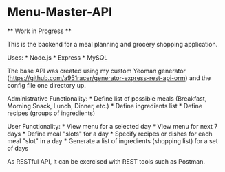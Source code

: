 # Menu-Master-API

** Work in Progress **

This is the backend for a meal planning and grocery shopping application.

Uses:
    * Node.js
    * Express
    * MySQL

The base API was created using my custom Yeoman generator (https://github.com/a951racer/generator-express-rest-api-orm) and the config file one directory up.

Administrative Functionality:
    * Define list of possible meals (Breakfast, Morning Snack, Lunch, Dinner, etc.)
    * Define ingredients list
    * Define recipes (groups of ingredients)

User Functionality:
    * View menu for a selected day
    * View menu for next 7 days
    * Define meal "slots" for a day
    * Specify recipes or dishes for each meal "slot" in a day
    * Generate a list of ingredients (shopping list) for a set of days

As RESTful API, it can be exercised with REST tools such as Postman.

